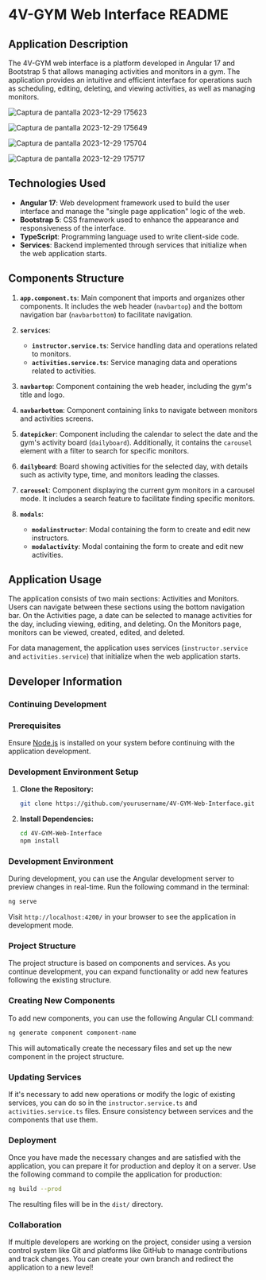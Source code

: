# 4V-GYM Web Interface README

## Application Description

The 4V-GYM web interface is a platform developed in Angular 17 and Bootstrap 5 that allows managing activities and monitors in a gym. The application provides an intuitive and efficient interface for operations such as scheduling, editing, deleting, and viewing activities, as well as managing monitors.

<img style="max-width: 300px">![Captura de pantalla 2023-12-29 175623](https://github.com/xportas/4v-gym-app/assets/105586880/27588dc4-ed4e-4f03-a56b-9baf9a36bf80)</img>

<img style="max-width: 300px">![Captura de pantalla 2023-12-29 175649](https://github.com/xportas/4v-gym-app/assets/105586880/20319e09-7dff-4f98-ab90-c20aea78eddc)</img>

<img style="max-width: 300px">![Captura de pantalla 2023-12-29 175704](https://github.com/xportas/4v-gym-app/assets/105586880/0c43a4c4-b822-4749-825c-5e0ef18a7301)</img>

<img style="max-width: 300px">![Captura de pantalla 2023-12-29 175717](https://github.com/xportas/4v-gym-app/assets/105586880/72527334-317a-42e0-acf6-2489b3964be4)</img>

## Technologies Used

- **Angular 17**: Web development framework used to build the user interface and manage the "single page application" logic of the web.
- **Bootstrap 5**: CSS framework used to enhance the appearance and responsiveness of the interface.
- **TypeScript**: Programming language used to write client-side code.
- **Services**: Backend implemented through services that initialize when the web application starts.

## Components Structure

1. **`app.component.ts`**: Main component that imports and organizes other components. It includes the web header (`navbartop`) and the bottom navigation bar (`navbarbottom`) to facilitate navigation.

2. **`services`**:
   - **`instructor.service.ts`**: Service handling data and operations related to monitors.
   - **`activities.service.ts`**: Service managing data and operations related to activities.

3. **`navbartop`**: Component containing the web header, including the gym's title and logo.

4. **`navbarbottom`**: Component containing links to navigate between monitors and activities screens.

5. **`datepicker`**: Component including the calendar to select the date and the gym's activity board (`dailyboard`). Additionally, it contains the `carousel` element with a filter to search for specific monitors.

6. **`dailyboard`**: Board showing activities for the selected day, with details such as activity type, time, and monitors leading the classes.

7. **`carousel`**: Component displaying the current gym monitors in a carousel mode. It includes a search feature to facilitate finding specific monitors.

8. **`modals`**:
   - **`modalinstructor`**: Modal containing the form to create and edit new instructors.
   - **`modalactivity`**: Modal containing the form to create and edit new activities.

## Application Usage

The application consists of two main sections: Activities and Monitors. Users can navigate between these sections using the bottom navigation bar. On the Activities page, a date can be selected to manage activities for the day, including viewing, editing, and deleting. On the Monitors page, monitors can be viewed, created, edited, and deleted.

For data management, the application uses services (`instructor.service` and `activities.service`) that initialize when the web application starts.

## Developer Information

### Continuing Development

### Prerequisites

Ensure [Node.js](https://nodejs.org/) is installed on your system before continuing with the application development.

### Development Environment Setup

1. **Clone the Repository:**
   ```bash
   git clone https://github.com/yourusername/4V-GYM-Web-Interface.git
   ```

2. **Install Dependencies:**
   ```bash
   cd 4V-GYM-Web-Interface
   npm install
   ```

### Development Environment

During development, you can use the Angular development server to preview changes in real-time. Run the following command in the terminal:

```bash
ng serve
```

Visit `http://localhost:4200/` in your browser to see the application in development mode.

### Project Structure

The project structure is based on components and services. As you continue development, you can expand functionality or add new features following the existing structure.

### Creating New Components

To add new components, you can use the following Angular CLI command:

```bash
ng generate component component-name
```

This will automatically create the necessary files and set up the new component in the project structure.

### Updating Services

If it's necessary to add new operations or modify the logic of existing services, you can do so in the `instructor.service.ts` and `activities.service.ts` files. Ensure consistency between services and the components that use them.

### Deployment

Once you have made the necessary changes and are satisfied with the application, you can prepare it for production and deploy it on a server. Use the following command to compile the application for production:

```bash
ng build --prod
```

The resulting files will be in the `dist/` directory.

### Collaboration

If multiple developers are working on the project, consider using a version control system like Git and platforms like GitHub to manage contributions and track changes. You can create your own branch and redirect the application to a new level!
